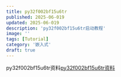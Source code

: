 ```yaml
---
title: py32f002bf15u6tr
published: 2025-06-019
updated: 2025-06-019
description: 'py32f002bf15u6tr启动教程'
image: ''
tags: [Tutorial]
category: '嵌入式'
draft: true
---
```


py32f002bf15u6tr资料[py32f002bf15u6tr资料](https://www.puyasemi.com/py32f002bxilie429/2712.html)
